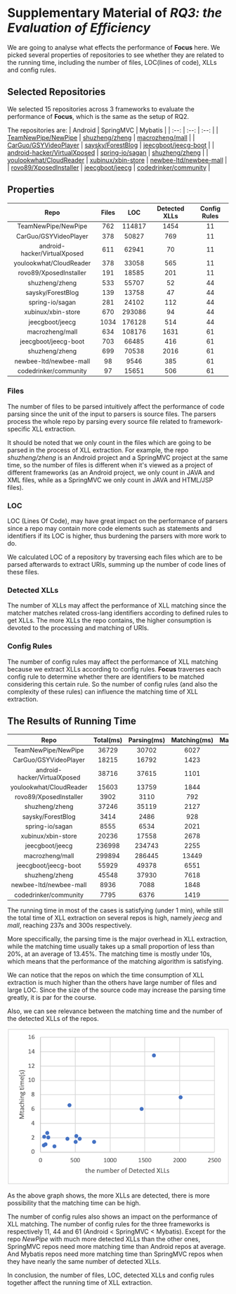 # Supplementary Material of *RQ3: the Evaluation of Efficiency*
We are going to analyse what effects the performance of **Focus** here.
We picked several properties of repositories to see whether they are related to the running time, including the number of files, LOC(lines of code), XLLs and config rules.

## Selected Repositories
We selected 15 repositories across 3 frameworks to evaluate the performance of **Focus**, which is the same as the setup of RQ2.

The repositories are:
| Android | SpringMVC | Mybatis |
| :--: | :--: | :--: |
| [TeamNewPipe/NewPipe](https://github.com/TeamNewPipe/NewPipe) | [shuzheng/zheng](https://github.com/shuzheng/zheng) | [macrozheng/mall](https://github.com/macrozheng/mall) |
| [CarGuo/GSYVideoPlayer](https://github.com/CarGuo/GSYVideoPlayer) | [saysky/ForestBlog](https://github.com/CarGuo/GSYVideoPlayer) | [jeecgboot/jeecg-boot](https://github.com/jeecgboot/jeecg-boot) |
| [android-hacker/VirtualXposed](https://github.com/android-hacker/VirtualXposed) | [spring-io/sagan](https://github.com/spring-io/sagan) | [shuzheng/zheng](https://github.com/shuzheng/zheng)     |
| [youlookwhat/CloudReader](https://github.com/youlookwhat/CloudReader)   | [xubinux/xbin-store](https://github.com/xubinux/xbin-store) | [newbee-ltd/newbee-mall](https://github.com/newbee-ltd/newbee-mall)   | 
| [rovo89/XposedInstaller](https://github.com/rovo89/XposedInstaller) | [jeecgboot/jeecg](https://github.com/jeecgboot/jeecg) | [codedrinker/community](https://github.com/codedrinker/community) |
## Properties
| Repo |Files | LOC | Detected XLLs | Config Rules |
| :--: | :--: | :--: | :--: | :--: |
| TeamNewPipe/NewPipe | 762 | 114817 | 1454 | 11 |
| CarGuo/GSYVideoPlayer | 378 | 50827 | 769 | 11 |
| android-hacker/VirtualXposed | 611 | 62941 | 70 | 11 |
| youlookwhat/CloudReader | 378 | 33058 | 565 | 11 |
| rovo89/XposedInstaller | 191 | 18585 | 201 | 11 |
| shuzheng/zheng | 533 | 55707 | 52 | 44 |
| saysky/ForestBlog | 139 | 13758 | 47 | 44 |
| spring-io/sagan | 281 | 24102 | 112 | 44 |
| xubinux/xbin-store  | 670 | 293086 | 94 | 44 |
| jeecgboot/jeecg | 1034 | 176128 | 514 | 44 |
| macrozheng/mall | 634 | 108176 | 1631 | 61 |
| jeecgboot/jeecg-boot | 703 | 66485 | 416 | 61 |
| shuzheng/zheng | 699 | 70538 | 2016 | 61 |
| newbee-ltd/newbee-mall | 98  | 9546  | 385 | 61 |
| codedrinker/community | 97 | 15651 | 506 | 61 |
### Files
The number of files to be parsed intuitively affect the performance of code parsing since the unit of the input to parsers is source files. The parsers process the whole repo by parsing every source file related to framework-specific XLL extraction.

It should be noted that we only count in the files which are going to be parsed in the process of XLL extraction. For example, the repo *shuzheng/zheng* is an Android project and a SpringMVC project at the same time, so the number of files is different when it's viewed as a project of different frameworks (as an Android project, we only count in JAVA and XML files, while as a SpringMVC we only count in JAVA and HTML/JSP files).
### LOC
LOC (Lines Of Code), may have great impact on the performance of parsers since a repo may contain more code elements such as statements and identifiers if its LOC is higher, thus burdening the parsers with more work to do.

We calculated LOC of a repository by traversing each files which are to be parsed afterwards to extract URIs, summing up the number of code lines of these files.
### Detected XLLs
The number of XLLs may affect the performance of XLL matching since the matcher matches related cross-lang identifiers according to defined rules to get XLLs. The more XLLs the repo contains, the higher consumption is devoted to the processing and matching of URIs.
### Config Rules
The number of config rules may affect the performance of XLL matching because we extract XLLs according to config rules. **Focus** traverses each config rule to determine whether there are identifiers to be matched considering this certain rule. So the number of config rules (and also the complexity of these rules) can influence the matching time of XLL extraction.
## The Results of Running Time
| Repo | Total(ms) | Parsing(ms) | Matching(ms) | Matching/Total|
| :--: | :--: | :--: | :--: | :--: |
| TeamNewPipe/NewPipe | 36729 | 30702 | 6027 | 16.41% |
| CarGuo/GSYVideoPlayer | 18215 | 16792 | 1423 | 7.81% |
| android-hacker/VirtualXposed | 38716 | 37615 | 1101 | 2.84% |
| youlookwhat/CloudReader   | 15603 | 13759 | 1844 | 11.82% |
| rovo89/XposedInstaller | 3902 | 3110 | 792 | 20.3% |
| shuzheng/zheng | 37246 | 35119 | 2127 | 5.71% | 533 |
| saysky/ForestBlog | 3414 | 2486 | 928 | 27.18% |
| spring-io/sagan | 8555 | 6534 | 2021 | 23.62% |
| xubinux/xbin-store  | 20236 | 17558 | 2678 | 13.23% |
| jeecgboot/jeecg | 236998 | 234743 | 2255 | 0.95% |
| macrozheng/mall | 299894 | 286445 | 13449 | 4.48% |
| jeecgboot/jeecg-boot | 55929 |  49378 | 6551 | 11.71% |
| shuzheng/zheng     | 45548 | 37930 | 7618 | 16.73% |
| newbee-ltd/newbee-mall   | 8936  | 7088 | 1848 | 20.68% |
| codedrinker/community | 7795 | 6376 | 1419 | 18.20% |

The running time in most of the cases is satisfying (under 1 min), while still the total time of XLL extraction on several repos is high, namely *jeecg* and *mall*, reaching 237s and 300s respectively.

More speccifically, the parsing time is the major overhead in XLL extraction, while the matching time usually takes up a small proportion of less than 20%, at an average of 13.45%. The matching time is mostly under 10s, which means that the performance of the matching algorithm is satisfying.

We can notice that the repos on which the time consumption of XLL extraction is much higher than the others have large number of files and large LOC. Since the size of the source code may increase the parsing time greatly, it is par for the course.

Also, we can see relevance between the matching time and the number of the detected XLLs of the repos.
<div align=center><img src="img/matchingTime-detectedXLLs.png" width=600px /></div>

As the above graph shows, the more XLLs are detected, there is more possibility that the matching time can be high.

The number of config rules also shows an impact on the performance of XLL matching. The number of config rules for the three frameworks is respectively 11, 44 and 61 (Android < SpringMVC < Mybatis). Except for the repo *NewPipe* with much more detected XLLs than the other ones, SpringMVC repos need more matching time than Android repos at average. And Mybatis repos need more matching time than SpringMVC repos when they have nearly the same number of detected XLLs.

In conclusion, the number of files, LOC, detected XLLs and config rules together affect the running time of XLL extraction.